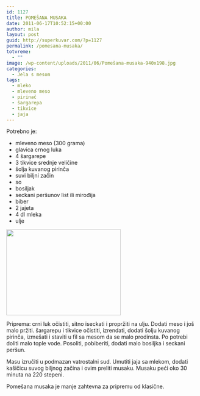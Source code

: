 ```yaml
---
id: 1127
title: POMEŠANA MUSAKA
date: 2011-06-17T10:52:15+00:00
author: mila
layout: post
guid: http://superkuvar.com/?p=1127
permalink: /pomesana-musaka/
totvreme:
  - ""
image: /wp-content/uploads/2011/06/Pomešana-musaka-940x198.jpg
categories:
  - Jela s mesom
tags:
  - mleko
  - mleveno meso
  - pirinač
  - šargarepa
  - tikvice
  - jaja
---
```

Potrebno je:

  * mleveno meso (300 grama)
  * glavica crnog luka
  * 4 šargarepe
  * 3 tikvice srednje veličine
  * šolja kuvanog pirinča
  * suvi biljni začin
  * so
  * bosiljak
  * seckani peršunov list ili mirođija
  * biber
  * 2 jajeta
  * 4 dl mleka
  * ulje

<img class="alignnone size-medium wp-image-3208" title="Pomešana musaka" src="/wp-content/uploads/2011/06/Pome%C5%A1ana-musaka-300x225.jpg" alt="" width="300" height="225" /> 

Priprema: crni luk očistiti, sitno iseckati i propržiti na ulju. Dodati meso i još malo pržiti. šargarepu i tikvice očistiti, izrendati, dodati šolju kuvanog pirinča, izmešati i staviti u fil sa mesom da se malo prodinsta. Po potrebi doliti malo tople vode. Posoliti, pobiberiti, dodati malo bosiljka i seckani peršun.

Masu izručiti u podmazan vatrostalni sud. Umutiti jaja sa mlekom, dodati kašičicu suvog biljnog začina i ovim preliti musaku. Musaku peći oko 30 minuta na 220 stepeni.

Pomešana musaka je manje zahtevna za pripremu od klasične.